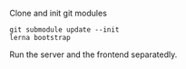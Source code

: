 Clone and init git modules

```
git submodule update --init
lerna bootstrap
```

Run the server and the frontend separatedly.
